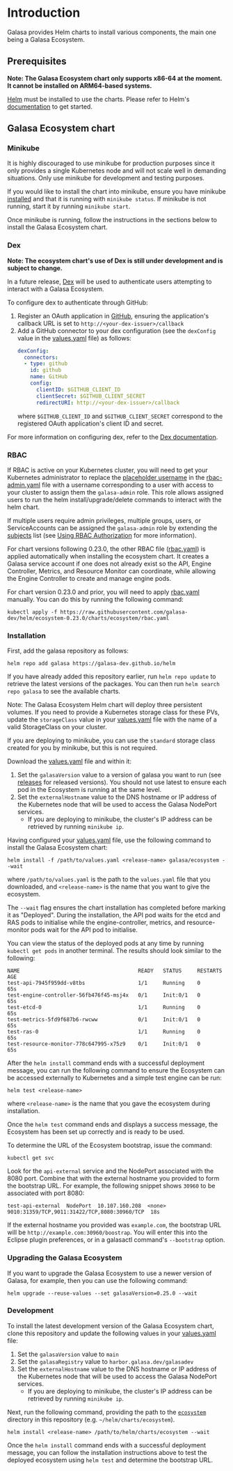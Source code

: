 # Introduction

Galasa provides Helm charts to install various components, the main one being a Galasa Ecosystem.

## Prerequisites
**Note: The Galasa Ecosystem chart only supports x86-64 at the moment. It cannot be installed on ARM64-based systems.**

[Helm](https://helm.sh) must be installed to use the charts.  Please refer to
Helm's [documentation](https://helm.sh/docs) to get started.

## Galasa Ecosystem chart
### Minikube
It is highly discouraged to use minikube for production purposes since it only provides a single Kubernetes node and will not scale well in demanding situations. Only use minikube for development and testing purposes.

If you would like to install the chart into minikube, ensure you have minikube [installed](https://minikube.sigs.k8s.io/docs/start/) and that it is running with `minikube status`. If minikube is not running, start it by running `minikube start`.

Once minikube is running, follow the instructions in the sections below to install the Galasa Ecosystem chart.

### Dex
**Note: The ecosystem chart's use of Dex is still under development and is subject to change.**

In a future release, [Dex](https://dexidp.io) will be used to authenticate users attempting to interact with a Galasa Ecosystem.

To configure dex to authenticate through GitHub:

1. Register an OAuth application in [GitHub](https://github.com/settings/applications/new), ensuring the application's callback URL is set to `http://<your-dex-issuer>/callback`
2. Add a GitHub connector to your dex configuration (see the `dexConfig` value in the [values.yaml](./charts/ecosystem/values.yaml) file) as follows:
    ```yaml
    dexConfig:
      connectors:
      - type: github
        id: github
        name: GitHub
        config:
          clientID: $GITHUB_CLIENT_ID
          clientSecret: $GITHUB_CLIENT_SECRET
          redirectURI: http://<your-dex-issuer>/callback
    ```
    where `$GITHUB_CLIENT_ID` and `$GITHUB_CLIENT_SECRET` correspond to the registered OAuth application's client ID and secret.

For more information on configuring dex, refer to the [Dex documentation](https://dexidp.io/docs).

### RBAC
If RBAC is active on your Kubernetes cluster, you will need to get your Kubernetes administrator to replace the [placeholder username](https://github.com/galasa-dev/helm/blob/main/charts/ecosystem/rbac-admin.yaml#L39) in the [rbac-admin.yaml](./charts/ecosystem/rbac-admin.yaml) file with a username corresponding to a user with access to your cluster to assign them the `galasa-admin` role. This role allows assigned users to run the helm install/upgrade/delete commands to interact with the helm chart.

If multiple users require admin privileges, multiple groups, users, or ServiceAccounts can be assigned the `galasa-admin` role by extending the [subjects](https://github.com/galasa-dev/helm/blob/main/charts/ecosystem/rbac-admin.yaml#L36) list (see [Using RBAC Authorization](https://kubernetes.io/docs/reference/access-authn-authz/rbac) for more information).

For chart versions following 0.23.0, the other RBAC file ([rbac.yaml](./charts/ecosystem/templates/rbac.yaml)) is applied automatically when installing the ecosystem chart. It creates a Galasa service account if one does not already exist so the API, Engine Controller, Metrics, and Resource Monitor can coordinate, while allowing the Engine Controller to create and manage engine pods.

For chart version 0.23.0 and prior, you will need to apply [rbac.yaml](./charts/ecosystem/rbac.yaml) manually. You can do this by running the following command:
```console
kubectl apply -f https://raw.githubusercontent.com/galasa-dev/helm/ecosystem-0.23.0/charts/ecosystem/rbac.yaml
```

### Installation
First, add the galasa repository as follows:

```console
helm repo add galasa https://galasa-dev.github.io/helm
```

If you have already added this repository earlier, run `helm repo update` to retrieve
the latest versions of the packages. You can then run `helm search repo galasa` to see the available charts.

Note: The Galasa Ecosystem Helm chart will deploy three persistent volumes. If you need to provide a Kubernetes storage class for these PVs, update the `storageClass` value in your [values.yaml](./charts/ecosystem/values.yaml) file with the name of a valid StorageClass on your cluster.

If you are deploying to minikube, you can use the `standard` storage class created for you by minikube, but this is not required.

Download the [values.yaml](charts/ecosystem/values.yaml) file and within it:

  1. Set the `galasaVersion` value to a version of galasa you want to run (see [releases](https://galasa.dev/releases) for released versions). You should not use latest to ensure each pod in the Ecosystem is running at the same level.
  2. Set the `externalHostname` value to the DNS hostname or IP address of the Kubernetes node that will be used to access the Galasa NodePort services.
     * If you are deploying to minikube, the cluster's IP address can be retrieved by running `minikube ip`.

Having configured your [values.yaml](charts/ecosystem/values.yaml) file, use the following command to install the Galasa Ecosystem chart:

```console
helm install -f /path/to/values.yaml <release-name> galasa/ecosystem --wait 
``` 

where `/path/to/values.yaml` is the path to the `values.yaml` file that you downloaded, and `<release-name>` is the name that you want to give the ecosystem.

The `--wait` flag ensures the chart installation has completed before marking it as "Deployed". During the installation, the API pod waits for the etcd and RAS pods to initialise while the engine-controller, metrics, and resource-monitor pods wait for the API pod to initialise.

You can view the status of the deployed pods at any time by running `kubectl get pods` in another terminal. The results should look similar to the following:
```console
NAME                                      READY   STATUS     RESTARTS      AGE
test-api-7945f959dd-v8tbs                 1/1     Running    0             65s
test-engine-controller-56fb476f45-msj4x   0/1     Init:0/1   0             65s
test-etcd-0                               1/1     Running    0             65s
test-metrics-5fd9f687b6-rwcww             0/1     Init:0/1   0             65s
test-ras-0                                1/1     Running    0             65s
test-resource-monitor-778c647995-x75z9    0/1     Init:0/1   0             65s
```

After the `helm install` command ends with a successful deployment message, you can run the following command to ensure the Ecosystem can be accessed externally to Kubernetes and a simple test engine can be run:

```console
helm test <release-name>
```

where `<release-name>` is the name that you gave the ecosystem during installation.

Once the `helm test` command ends and displays a success message, the Ecosystem has been set up correctly and is ready to be used.

To determine the URL of the Ecosystem bootstrap, issue the command:

```console
kubectl get svc
```

Look for the `api-external` service and the NodePort associated with the 8080 port. Combine that with the external hostname you provided to form the bootstrap URL. For example, the following snippet shows `30960` to be associated with port 8080:

```console
test-api-external  NodePort  10.107.160.208  <none>  9010:31359/TCP,9011:31422/TCP,8080:30960/TCP  18s
```

If the external hostname you provided was `example.com`, the bootstrap URL will be `http://example.com:30960/boostrap`. You will enter this into the Eclipse plugin preferences, or in a galasactl command's `--bootstrap` option.

### Upgrading the Galasa Ecosystem

If you want to upgrade the Galasa Ecosystem to use a newer version of Galasa, for example, then you can use the following command:

```console
helm upgrade --reuse-values --set galasaVersion=0.25.0 --wait
```

### Development
To install the latest development version of the Galasa Ecosystem chart, clone this repository and update the following values in your [values.yaml](charts/ecosystem/values.yaml) file:

1. Set the `galasaVersion` value to `main`
2. Set the `galasaRegistry` value to `harbor.galasa.dev/galasadev`
3. Set the `externalHostname` value to the DNS hostname or IP address of the Kubernetes node that will be used to access the Galasa NodePort services.
   * If you are deploying to minikube, the cluster's IP address can be retrieved by running `minikube ip`.

Next, run the following command, providing the path to the [`ecosystem`](./charts/ecosystem) directory in this repository (e.g. `~/helm/charts/ecosystem`).

```console
helm install <release-name> /path/to/helm/charts/ecosystem --wait 
``` 

Once the `helm install` command ends with a successful deployment message, you can follow the installation instructions above to test the deployed ecosystem using `helm test` and determine the bootstrap URL.
